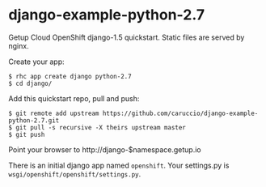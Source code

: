 django-example-python-2.7
=========================

Getup Cloud OpenShift django-1.5 quickstart. Static files are served by nginx.

Create your app:

```
$ rhc app create django python-2.7
$ cd django/
```

Add this quickstart repo, pull and push:

```
$ git remote add upstream https://github.com/caruccio/django-example-python-2.7.git
$ git pull -s recursive -X theirs upstream master
$ git push
```

Point your browser to http://django-$namespace.getup.io

There is an initial django app named `openshift`. Your settings.py is `wsgi/openshift/openshift/settings.py`.
